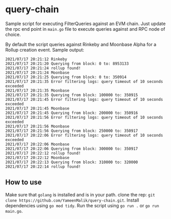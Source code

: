 # query-chain

Sample script for executing FilterQueries against an EVM chain. Just update the rpc end point in `main.go` file to execute queries against and RPC node of choice.

By default the script queries against Rinkeby and Moonbase Alpha for a Rollup creation event.
Sample output:

```
2021/07/17 20:21:12 Rinkeby
2021/07/17 20:21:20 Querying from block: 0 to: 8953133
2021/07/17 20:21:24 rollup found!
2021/07/17 20:21:24 Moonbase
2021/07/17 20:21:25 Querying from block: 0 to: 350914
2021/07/17 20:21:35 Error filtering logs: query timeout of 10 seconds exceeded
2021/07/17 20:21:35 Moonbase
2021/07/17 20:21:35 Querying from block: 100000 to: 350915
2021/07/17 20:21:45 Error filtering logs: query timeout of 10 seconds exceeded
2021/07/17 20:21:45 Moonbase
2021/07/17 20:21:45 Querying from block: 200000 to: 350916
2021/07/17 20:21:56 Error filtering logs: query timeout of 10 seconds exceeded
2021/07/17 20:21:56 Moonbase
2021/07/17 20:21:56 Querying from block: 250000 to: 350917
2021/07/17 20:22:06 Error filtering logs: query timeout of 10 seconds exceeded
2021/07/17 20:22:06 Moonbase
2021/07/17 20:22:06 Querying from block: 300000 to: 350917
2021/07/17 20:22:12 rollup found!
2021/07/17 20:22:12 Moonbase
2021/07/17 20:22:13 Querying from block: 310000 to: 320000
2021/07/17 20:22:14 rollup found!
```

## How to use

Make sure that `golang` is installed and is in your path.
clone the rep: `git clone https://github.com/YameenMalik/query-chain.git`. Install dependencies using `go mod tidy`. Run the script using `go run .` or `go run main.go`.
